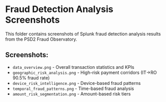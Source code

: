 # Fraud Detection Analysis Screenshots

This folder contains screenshots of Splunk fraud detection analysis results from the PSD2 Fraud Observatory.

## Screenshots:
- `data_overview.png` - Overall transaction statistics and KPIs
- `geographic_risk_analysis.png` - High-risk payment corridors (IT→RO 90.5% fraud rate)
- `device_risk_intelligence.png` - Device-based fraud patterns
- `temporal_fraud_patterns.png` - Time-based fraud analysis
- `amount_risk_segmentation.png` - Amount-based risk tiers
